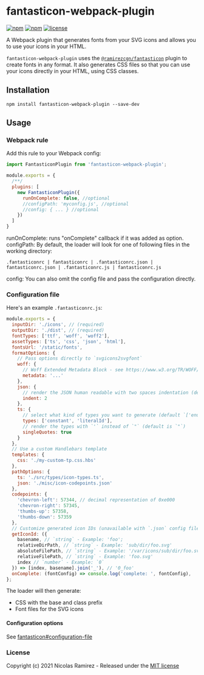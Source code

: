 # fantasticon-webpack-plugin

[![npm](https://img.shields.io/npm/v/fantasticon-webpack-plugin.svg)](https://www.npmjs.com/package/fantasticon-webpack-plugin)
[![npm](https://img.shields.io/npm/dm/fantasticon-webpack-plugin.svg)](https://www.npmjs.com/package/fantasticon-webpack-plugin)
[![license](https://img.shields.io/github/license/ramirezcgn/fantasticon-webpack-plugin.svg)](https://github.com/ramirezcgn/fantasticon-webpack-plugin/blob/master/LICENSE)

A Webpack plugin that generates fonts from your SVG icons and allows you to use your icons in your HTML.

`fantasticon-webpack-plugin` uses the [`@ramirezcgn/fantasticon`](https://github.com/ramirezcgn/fantasticon) plugin to create fonts in any format. It also generates CSS files so that you can use your icons directly in your HTML, using CSS classes.

## Installation

```
npm install fantasticon-webpack-plugin --save-dev
```

## Usage

### Webpack rule

Add this rule to your Webpack config:

```javascript
import FantasticonPlugin from 'fantasticon-webpack-plugin';

module.exports = {
  /**/
  plugins: [
    new FantasticonPlugin({
      runOnComplete: false, //optional
      //configPath: 'myconfig.js', //optional
      //config: { ... } //optional
    })
  ]
}
```

runOnComplete: runs "onComplete" callback if it was added as option.
configPath: By default, the loader will look for one of following files in the working directory:

```
.fantasticonrc | fantasticonrc | .fantasticonrc.json | fantasticonrc.json | .fantasticonrc.js | fantasticonrc.js
```

config: You can also omit the config file and pass the configuration directly.

### Configuration file

Here's an example `.fantasticonrc.js`:

```js
module.exports = {
  inputDir: './icons', // (required)
  outputDir: './dist', // (required)
  fontTypes: ['ttf', 'woff', 'woff2'],
  assetTypes: ['ts', 'css', 'json', 'html'],
  fontsUrl: '/static/fonts',
  formatOptions: {
    // Pass options directly to `svgicons2svgfont`
    woff: {
      // Woff Extended Metadata Block - see https://www.w3.org/TR/WOFF/#Metadata
      metadata: '...'
    },
    json: {
      // render the JSON human readable with two spaces indentation (default is none, so minified)
      indent: 2
    },
    ts: {
      // select what kind of types you want to generate (default `['enum', 'constant', 'literalId', 'literalKey']`)
      types: ['constant', 'literalId'],
      // render the types with `'` instead of `"` (default is `"`)
      singleQuotes: true
    }
  },
  // Use a custom Handlebars template
  templates: {
    css: './my-custom-tp.css.hbs'
  },
  pathOptions: {
    ts: './src/types/icon-types.ts',
    json: './misc/icon-codepoints.json'
  },
  codepoints: {
    'chevron-left': 57344, // decimal representation of 0xe000
    'chevron-right': 57345,
    'thumbs-up': 57358,
    'thumbs-down': 57359
  },
  // Customize generated icon IDs (unavailable with `.json` config file)
  getIconId: ({
    basename, // `string` - Example: 'foo';
    relativeDirPath, // `string` - Example: 'sub/dir/foo.svg'
    absoluteFilePath, // `string` - Example: '/var/icons/sub/dir/foo.svg'
    relativeFilePath, // `string` - Example: 'foo.svg'
    index // `number` - Example: `0`
  }) => [index, basename].join('_'), // '0_foo'
  onComplete: (fontConfig) => console.log('complete: ', fontConfig),
};
```

The loader will then generate:

* CSS with the base and class prefix
* Font files for the SVG icons

#### Configuration options

See [fantasticon#configuration-file](https://github.com/ramirezcgn/fantasticon#configuration-file)

### License

Copyright (c) 2021 Nicolas Ramirez - Released under the [MIT license](https://github.com/ramirezcgn/fantasticon-webpack-plugin/blob/master/LICENSE)
